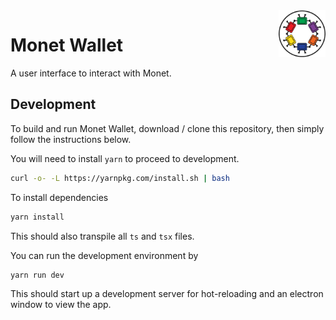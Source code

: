 <img width="75px" height="75px" align="right" alt="Monet Logo" src="./src/assets/monet_logo.png" title="Monet Logo"/>

# Monet Wallet

A user interface to interact with Monet.

## Development

To build and run Monet Wallet, download / clone this repository, then simply follow the instructions below.

You will need to install `yarn` to proceed to development.

```bash
curl -o- -L https://yarnpkg.com/install.sh | bash
```

To install dependencies

```bash
yarn install
```

This should also transpile all `ts` and `tsx` files.

You can run the development environment by

```bash
yarn run dev
```

This should start up a development server for hot-reloading and an electron window to view the app.
